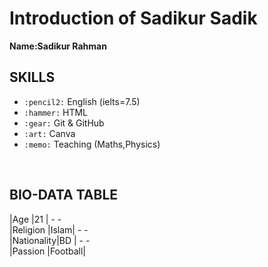 # Introduction of Sadikur Sadik
**Name:Sadikur Rahman** <br>
 ## SKILLS 
 - `:pencil2:` English (ielts=7.5)
 - `:hammer:` HTML 
 - `:gear:` Git & GitHub
 - `:art:` Canva
 - `:memo:` Teaching (Maths,Physics)

<br>

## BIO-DATA TABLE


|Age        |21   |
    -      -   
|Religion   |Islam|
    -         -  
|Nationality|BD   |
    -           -   
|Passion    |Football|
 

